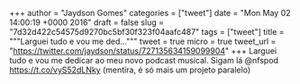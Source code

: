 
+++
author = "Jaydson Gomes"
categories = ["tweet"]
date = "Mon May 02 14:00:19 +0000 2016"
draft = false
slug = "7d32d422c54575d9270bc5bf30f323f04aafc487"
tags = ["tweet"]
title = """Larguei tudo e vou me ded..."""
tweet = true
micro = true
tweet_url = "https://twitter.com/jaydson/status/727135634159099904"
+++
Larguei tudo e vou me dedicar ao meu novo podcast musical. Sigam lá @nfspod https://t.co/vyS52dLNky (mentira, é só mais um projeto paralelo)
